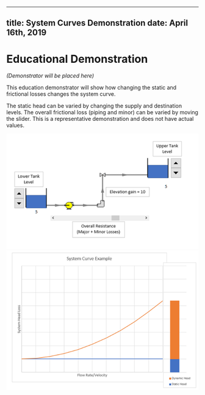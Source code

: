 -----
title:   System Curves Demonstration
date:  April 16th, 2019
-----

# Educational Demonstration

*(Demonstrator will be placed here)*

This education demonstrator will show how changing the static and frictional losses changes the system curve.

The static head can be varied by changing the supply and destination levels. The overall frictional loss (piping and minor) can be varied by moving the slider. 
This is a representative demonstration and does not have actual values.

![](./sc-demo-1.png "")
![](./sc-demo-2.png "")